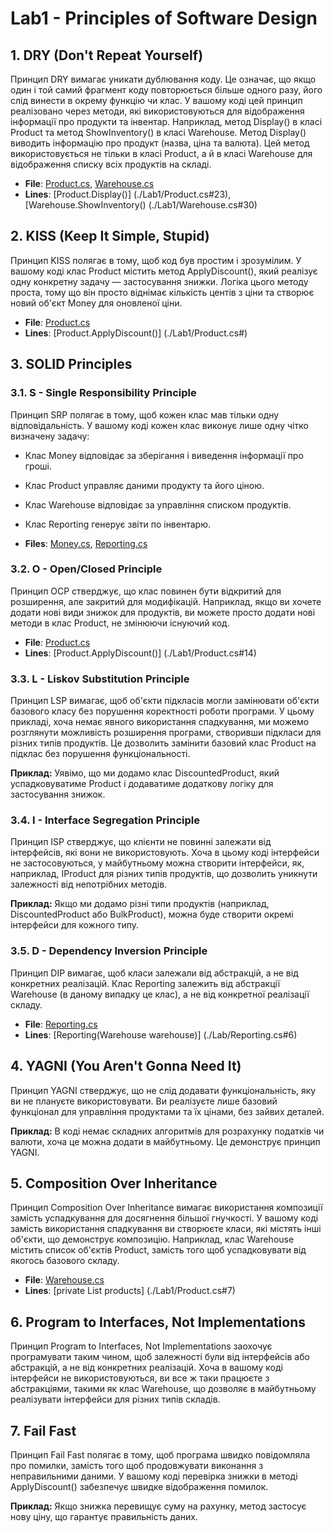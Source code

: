 # Lab1 - Principles of Software Design

## 1. DRY (Don't Repeat Yourself)

Принцип DRY вимагає уникати дублювання коду. Це означає, що якщо один і той самий фрагмент коду повторюється більше одного разу, його слід винести в окрему функцію чи клас. У вашому коді цей принцип реалізовано через методи, які використовуються для відображення інформації про продукти та інвентар. Наприклад, метод Display() в класі Product та метод ShowInventory() в класі Warehouse.
Метод Display() виводить інформацію про продукт (назва, ціна та валюта). Цей метод використовується не тільки в класі Product, а й в класі Warehouse для відображення списку всіх продуктів на складі.

- **File**: [Product.cs](./Product.cs), [Warehouse.cs](./Warehouse.cs)
- **Lines**: [Product.Display()] (./Lab1/Product.cs#23), [Warehouse.ShowInventory() (./Lab1/Warehouse.cs#30)

## 2. KISS (Keep It Simple, Stupid)

Принцип KISS полягає в тому, щоб код був простим і зрозумілим. У вашому коді клас Product містить метод ApplyDiscount(), який реалізує одну конкретну задачу — застосування знижки. Логіка цього методу проста, тому що він просто віднімає кількість центів з ціни та створює новий об'єкт Money для оновленої ціни.

- **File**: [Product.cs](./Product.cs)
- **Lines**: [Product.ApplyDiscount()] (./Lab1/Product.cs#)

## 3. SOLID Principles

### 3.1. S - Single Responsibility Principle

Принцип SRP полягає в тому, щоб кожен клас мав тільки одну відповідальність. У вашому коді кожен клас виконує лише одну чітко визначену задачу:
- Клас Money відповідає за зберігання і виведення інформації про гроші.
- Клас Product управляє даними продукту та його ціною.
- Клас Warehouse відповідає за управління списком продуктів.
- Клас Reporting генерує звіти по інвентарю.

- **Files**: [Money.cs](./Money.cs./Warehouse.cs), [Reporting.cs](./Reporting.cs)

### 3.2. O - Open/Closed Principle

Принцип OCP стверджує, що клас повинен бути відкритий для розширення, але закритий для модифікацій. Наприклад, якщо ви хочете додати нові види знижок для продуктів, ви можете просто додати нові методи в клас Product, не змінюючи існуючий код.

- **File**: [Product.cs](./Product.cs)
- **Lines**: [Product.ApplyDiscount()] (./Lab1/Product.cs#14)

### 3.3. L - Liskov Substitution Principle

Принцип LSP вимагає, щоб об'єкти підкласів могли замінювати об'єкти базового класу без порушення коректності роботи програми. У цьому прикладі, хоча немає явного використання спадкування, ми можемо розглянути можливість розширення програми, створивши підкласи для різних типів продуктів. Це дозволить замінити базовий клас Product на підклас без порушення функціональності.

**Приклад:** Уявімо, що ми додамо клас DiscountedProduct, який успадковуватиме Product і додаватиме додаткову логіку для застосування знижок.

### 3.4. I - Interface Segregation Principle

Принцип ISP стверджує, що клієнти не повинні залежати від інтерфейсів, які вони не використовують. Хоча в цьому коді інтерфейси не застосовуються, у майбутньому можна створити інтерфейси, як, наприклад, IProduct для різних типів продуктів, що дозволить уникнути залежності від непотрібних методів.

**Приклад:** Якщо ми додамо різні типи продуктів (наприклад, DiscountedProduct або BulkProduct), можна буде створити окремі інтерфейси для кожного типу.

### 3.5. D - Dependency Inversion Principle

Принцип DIP вимагає, щоб класи залежали від абстракцій, а не від конкретних реалізацій. Клас Reporting залежить від абстракції Warehouse (в даному випадку це клас), а не від конкретної реалізації складу.

- **File**: [Reporting.cs](./Reporting.cs)
- **Lines**: [Reporting(Warehouse warehouse)] (./Lab/Reporting.cs#6)

## 4. YAGNI (You Aren't Gonna Need It)

Принцип YAGNI стверджує, що не слід додавати функціональність, яку ви не плануєте використовувати. Ви реалізуєте лише базовий функціонал для управління продуктами та їх цінами, без зайвих деталей.

**Приклад:** В коді немає складних алгоритмів для розрахунку податків чи валюти, хоча це можна додати в майбутньому. Це демонструє принцип YAGNI.

## 5. Composition Over Inheritance

Принцип Composition Over Inheritance вимагає використання композиції замість успадкування для досягнення більшої гнучкості. У вашому коді замість використання спадкування ви створюєте класи, які містять інші об'єкти, що демонструє композицію. Наприклад, клас Warehouse містить список об'єктів Product, замість того щоб успадковувати від якогось базового складу.

- **File**: [Warehouse.cs](./Warehouse.cs)
- **Lines**: [private List<Product> products] (./Lab1/Product.cs#7)

## 6. Program to Interfaces, Not Implementations

Принцип Program to Interfaces, Not Implementations заохочує програмувати таким чином, щоб залежності були від інтерфейсів або абстракцій, а не від конкретних реалізацій. Хоча в вашому коді інтерфейси не використовуються, ви все ж таки працюєте з абстракціями, такими як клас Warehouse, що дозволяє в майбутньому реалізувати інтерфейси для різних типів складів.

## 7. Fail Fast

Принцип Fail Fast полягає в тому, щоб програма швидко повідомляла про помилки, замість того щоб продовжувати виконання з неправильними даними. У вашому коді перевірка знижки в методі ApplyDiscount() забезпечує швидке відображення помилок.

**Приклад:** Якщо знижка перевищує суму на рахунку, метод застосує нову ціну, що гарантує правильність даних.




